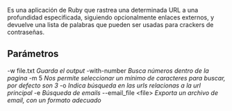 Es una aplicación de Ruby que rastrea una determinada URL a una profundidad especificada, siguiendo opcionalmente enlaces externos, y devuelve una lista de palabras que pueden ser usadas para crackers de contraseñas.

## Parámetros
-w file.txt *Guarda el output*
-with-number *Busca números dentro de la pagina*
-m 5 *Nos permite seleccionar un mínimo de caracteres para buscar, por defecto son 3*
-o *Indica búsqueda en las urls relacionas a la url principal*
-e *Búsqueda de emails*
--email_file \<file\> *Exporta un archivo de email, con un formato adecuado*